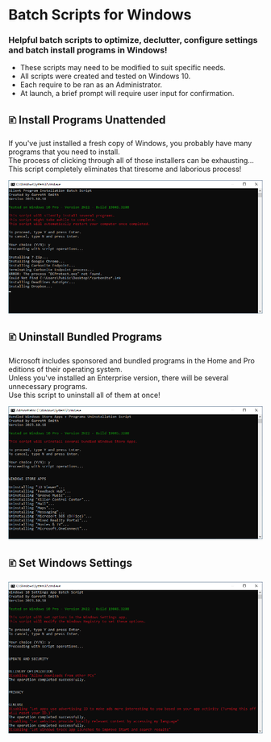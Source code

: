 # Batch Scripts for Windows
### Helpful batch scripts to optimize, declutter, configure settings and batch install programs in Windows!

* These scripts may need to be modified to suit specific needs.
* All scripts were created and tested on Windows 10.
* Each require to be ran as an Administrator.
* At launch, a brief prompt will require user input for confirmation.

## 🗈 Install Programs Unattended
If you've just installed a fresh copy of Windows, you probably have many programs that you need to install.<br>
The process of clicking through all of those installers can be exhausting...<br>
This script completely eliminates that tiresome and laborious process!

<img src="https://raw.githubusercontent.com/MrGarrettSmith/Batch-Scripts-for-Windows/main/_Screenshots/Install%20Programs%20Unattended.png" alt="" width="800"/>

## 🗈 Uninstall Bundled Programs
Microsoft includes sponsored and bundled programs in the Home and Pro editions of their operating system.<br>
Unless you've installed an Enterprise version, there will be several unnecessary programs.<br>
Use this script to uninstall all of them at once!

<img src="https://raw.githubusercontent.com/MrGarrettSmith/Batch-Scripts-for-Windows/main/_Screenshots/Uninstall%20Bundled%20Programs.png" alt="" width="800"/>

## 🗈 Set Windows Settings


<img src="https://raw.githubusercontent.com/MrGarrettSmith/Batch-Scripts-for-Windows/main/_Screenshots/Set%20Windows%20Settings.png" alt="" width="800"/>
